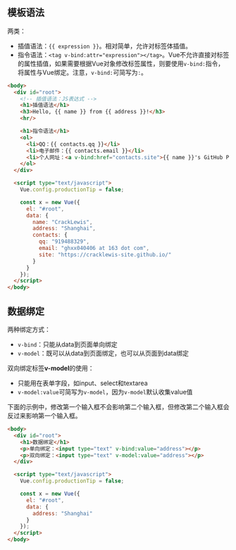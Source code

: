 
## 模板语法

两类：
- 插值语法：`{{ expression }}`。相对简单，允许对标签体插值。
- 指令语法：`<tag v-bind:attr="expression"></tag>`。Vue不允许直接对标签的属性插值，如果需要根据Vue对象修改标签属性，则要使用`v-bind:`指令，将属性与Vue绑定。注意，`v-bind:`可简写为`:`。

```html
<body>
  <div id="root">
    <!-- 插值语法：JS表达式 -->
    <h1>插值语法</h1>
    <h3>Hello, {{ name }} from {{ address }}!</h3>
    <hr/>

    <h1>指令语法</h1>
    <ol>
      <li>QQ：{{ contacts.qq }}</li>
      <li>电子邮件：{{ contacts.email }}</li>
      <li>个人网址：<a v-bind:href="contacts.site">{{ name }}'s GitHub Pages</a></li>
    </ol>
  </div>

  <script type="text/javascript">
    Vue.config.productionTip = false;

    const x = new Vue({
      el: "#root",
      data: {
        name: "CrackLewis",
        address: "Shanghai",
        contacts: {
          qq: "919488329",
          email: "ghxx040406 at 163 dot com",
          site: "https://cracklewis-site.github.io/"
        }
      }
    });
  </script>
</body>
```

## 数据绑定

两种绑定方式：
- `v-bind`：只能从data到页面单向绑定
- `v-model`：既可以从data到页面绑定，也可以从页面到data绑定

双向绑定标签**v-model**的使用：
- 只能用在表单字段，如input、select和textarea
- `v-model:value`可简写为`v-model`，因为`v-model`默认收集value值

下面的示例中，修改第一个输入框不会影响第二个输入框，但修改第二个输入框会反过来影响第一个输入框。

```html
<body>
  <div id="root">
    <h1>数据绑定</h1>
    <p>单向绑定：<input type="text" v-bind:value="address"></p>
    <p>双向绑定：<input type="text" v-model:value="address"></p>
  </div>

  <script type="text/javascript">
    Vue.config.productionTip = false;

    const x = new Vue({
      el: "#root",
      data: {
        address: "Shanghai"
      }
    });
  </script>
</body>
```